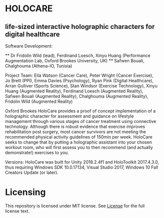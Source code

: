 # HOLOCARE

## life-sized interactive holographic characters for digital healthcare

Software Development: 

** Dr Fridolin Wild (lead), Ferdinand Loesch, Xinyu Huang (Performance Augmentation Lab, Oxford Brookes University, UK)
** Safwen Bouali, Chalghouma (Athena-IO, Tunisia)

Project Team: Eila Watson (Cancer Care), Peter Wright (Cancer Exercise), Jo Brett (PPI), Emma Davies (Psychology), Ryan Pink (Digital Healthcare), Arran Gulliver (Sports Science), Stan Windsor (Exercise Technology), Xinyu Huang (Augmented Reality), Ferdinand Loesch (Augmented Reality), Safwen Bouali (Augmented Reality), Chalghouma (Augmented Reality), Fridolin Wild (Augmented Reality)

Oxford Brookes HoloCare provides a proof of concept implementation of a holographic character for assessment and guidance on lifestyle management through various stages of cancer treatment using connective technology. Although there is robust evidence that exercise improves rehabilitation post surgery, most cancer survivors are not meeting the recommended physical activity guidelines of 150min per week. HoloCare seeks to change that by putting a holographic assistant into your chosen workout room, who will first assess you to then recommend (and actually demonstrate!) exercises to you.

Versions: HoloCare was built for Unity 2018.2.4f1 and HoloToolkit 2017.4.3.0, thus requiring Windows SDK 10.0.17134, Visual Studio 2017, Windows 10 Fall Creators Update (or later).

# Licensing

This repository is licensed under MIT license. See [License](License.md) for the full license text.
